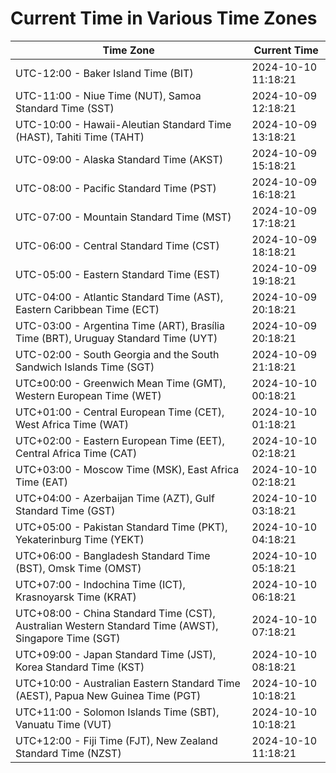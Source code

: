 # Current Time in Various Time Zones

| Time Zone | Current Time |
|-----------|--------------|
| UTC-12:00 - Baker Island Time (BIT) | 2024-10-10 11:18:21 |
| UTC-11:00 - Niue Time (NUT), Samoa Standard Time (SST) | 2024-10-09 12:18:21 |
| UTC-10:00 - Hawaii-Aleutian Standard Time (HAST), Tahiti Time (TAHT) | 2024-10-09 13:18:21 |
| UTC-09:00 - Alaska Standard Time (AKST) | 2024-10-09 15:18:21 |
| UTC-08:00 - Pacific Standard Time (PST) | 2024-10-09 16:18:21 |
| UTC-07:00 - Mountain Standard Time (MST) | 2024-10-09 17:18:21 |
| UTC-06:00 - Central Standard Time (CST) | 2024-10-09 18:18:21 |
| UTC-05:00 - Eastern Standard Time (EST) | 2024-10-09 19:18:21 |
| UTC-04:00 - Atlantic Standard Time (AST), Eastern Caribbean Time (ECT) | 2024-10-09 20:18:21 |
| UTC-03:00 - Argentina Time (ART), Brasília Time (BRT), Uruguay Standard Time (UYT) | 2024-10-09 20:18:21 |
| UTC-02:00 - South Georgia and the South Sandwich Islands Time (SGT) | 2024-10-09 21:18:21 |
| UTC±00:00 - Greenwich Mean Time (GMT), Western European Time (WET) | 2024-10-10 00:18:21 |
| UTC+01:00 - Central European Time (CET), West Africa Time (WAT) | 2024-10-10 01:18:21 |
| UTC+02:00 - Eastern European Time (EET), Central Africa Time (CAT) | 2024-10-10 02:18:21 |
| UTC+03:00 - Moscow Time (MSK), East Africa Time (EAT) | 2024-10-10 02:18:21 |
| UTC+04:00 - Azerbaijan Time (AZT), Gulf Standard Time (GST) | 2024-10-10 03:18:21 |
| UTC+05:00 - Pakistan Standard Time (PKT), Yekaterinburg Time (YEKT) | 2024-10-10 04:18:21 |
| UTC+06:00 - Bangladesh Standard Time (BST), Omsk Time (OMST) | 2024-10-10 05:18:21 |
| UTC+07:00 - Indochina Time (ICT), Krasnoyarsk Time (KRAT) | 2024-10-10 06:18:21 |
| UTC+08:00 - China Standard Time (CST), Australian Western Standard Time (AWST), Singapore Time (SGT) | 2024-10-10 07:18:21 |
| UTC+09:00 - Japan Standard Time (JST), Korea Standard Time (KST) | 2024-10-10 08:18:21 |
| UTC+10:00 - Australian Eastern Standard Time (AEST), Papua New Guinea Time (PGT) | 2024-10-10 10:18:21 |
| UTC+11:00 - Solomon Islands Time (SBT), Vanuatu Time (VUT) | 2024-10-10 10:18:21 |
| UTC+12:00 - Fiji Time (FJT), New Zealand Standard Time (NZST) | 2024-10-10 11:18:21 |
